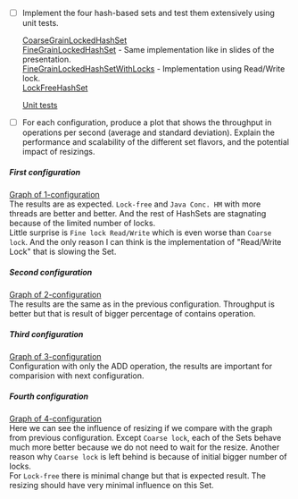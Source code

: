 - [ ] Implement the four hash-based sets and test them extensively using unit tests.

    [CoarseGrainLockedHashSet](./src/hashsets_benchmark/CoarseGrainLockedHashSet.java)  
    [FineGrainLockedHashSet](./src/hashsets_benchmark/FineGrainLockedHashSet.java) - Same implementation like in slides of the presentation.  
    [FineGrainLockedHashSetWithLocks](./src/hashsets_benchmark/FineGrainLockedHashSetWithLocks.java) - Implementation using  Read/Write lock.  
    [LockFreeHashSet](./src/hashsets_benchmark/LockFreeHashSet.java)  

    [Unit tests](./src/hashsets_benchmark/UnitTests.java)  

- [ ] For each configuration, produce a plot that shows the throughput in operations per second (average and standard deviation). Explain the performance and scalability of the different set flavors, and the potential impact of resizings.

##### First configuration
[Graph of 1-configuration](./plots/benchmark-1/performance_hashSets.pdf)   
The results are as expected. `Lock-free` and `Java Conc. HM` with more threads are better and better. And the rest of HashSets are stagnating because of the limited number of locks.  
Little surprise is `Fine lock Read/Write` which is even worse than `Coarse lock`. And the only reason I can think is the implementation of "Read/Write Lock" that is slowing the Set.

##### Second configuration
[Graph of 2-configuration](./plots/benchmark-2/performance_hashSets.pdf)  
The results are the same as in the previous configuration. Throughput is better but that is result of bigger percentage of contains operation.

##### Third configuration
[Graph of 3-configuration](./plots/benchmark-3/performance_hashSets.pdf)  
Configuration with only the ADD operation, the results are important for comparision with next configuration.

##### Fourth configuration
[Graph of 4-configuration](./plots/benchmark-4/performance_hashSets.pdf)  
Here we can see the influence of resizing if we compare with the graph from previous configuration.
Except `Coarse lock`, each of the Sets behave much more better because we do not need to wait for the resize.
Another reason why `Coarse lock` is left behind is because of initial bigger number of locks.  
For `Lock-free` there is minimal change but that is expected result. The resizing should have very minimal influence on this Set.